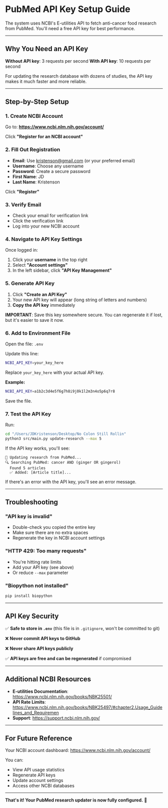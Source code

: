 # PubMed API Key Setup Guide

The system uses NCBI's E-utilities API to fetch anti-cancer food research from PubMed. You'll need a free API key for best performance.

---

## Why You Need an API Key

**Without API key**: 3 requests per second
**With API key**: 10 requests per second

For updating the research database with dozens of studies, the API key makes it much faster and more reliable.

---

## Step-by-Step Setup

### 1. Create NCBI Account

Go to: **https://www.ncbi.nlm.nih.gov/account/**

Click **"Register for an NCBI account"**

### 2. Fill Out Registration

- **Email**: Use kristenson@gmail.com (or your preferred email)
- **Username**: Choose any username
- **Password**: Create a secure password
- **First Name**: JD
- **Last Name**: Kristenson

Click **"Register"**

### 3. Verify Email

- Check your email for verification link
- Click the verification link
- Log into your new NCBI account

### 4. Navigate to API Key Settings

Once logged in:

1. Click your **username** in the top right
2. Select **"Account settings"**
3. In the left sidebar, click **"API Key Management"**

### 5. Generate API Key

1. Click **"Create an API Key"**
2. Your new API key will appear (long string of letters and numbers)
3. **Copy the API key** immediately

**IMPORTANT**: Save this key somewhere secure. You can regenerate it if lost, but it's easier to save it now.

### 6. Add to Environment File

Open the file: `.env`

Update this line:
```bash
NCBI_API_KEY=your_key_here
```

Replace `your_key_here` with your actual API key.

**Example:**
```bash
NCBI_API_KEY=a1b2c3d4e5f6g7h8i9j0k1l2m3n4o5p6q7r8
```

Save the file.

### 7. Test the API Key

Run:
```bash
cd "/Users/JDKristenson/Desktop/No Colon Still Rollin"
python3 src/main.py update-research --max 5
```

If the API key works, you'll see:
```
🔬 Updating research from PubMed...
🔍 Searching PubMed: cancer AND (ginger OR gingerol)
  Found 5 articles
  ✅ Added: [Article title]...
```

If there's an error with the API key, you'll see an error message.

---

## Troubleshooting

### "API key is invalid"
- Double-check you copied the entire key
- Make sure there are no extra spaces
- Regenerate the key in NCBI account settings

### "HTTP 429: Too many requests"
- You're hitting rate limits
- Add your API key (see above)
- Or reduce `--max` parameter

### "Biopython not installed"
```bash
pip install biopython
```

---

## API Key Security

✅ **Safe to store in `.env`** (this file is in `.gitignore`, won't be committed to git)

❌ **Never commit API keys to GitHub**

❌ **Never share API keys publicly**

✅ **API keys are free and can be regenerated** if compromised

---

## Additional NCBI Resources

- **E-utilities Documentation**: https://www.ncbi.nlm.nih.gov/books/NBK25501/
- **API Rate Limits**: https://www.ncbi.nlm.nih.gov/books/NBK25497/#chapter2.Usage_Guidelines_and_Requiremen
- **Support**: https://support.ncbi.nlm.nih.gov/

---

## For Future Reference

Your NCBI account dashboard: https://www.ncbi.nlm.nih.gov/account/

You can:
- View API usage statistics
- Regenerate API keys
- Update account settings
- Access other NCBI databases

---

**That's it! Your PubMed research updater is now fully configured.** 🎉
